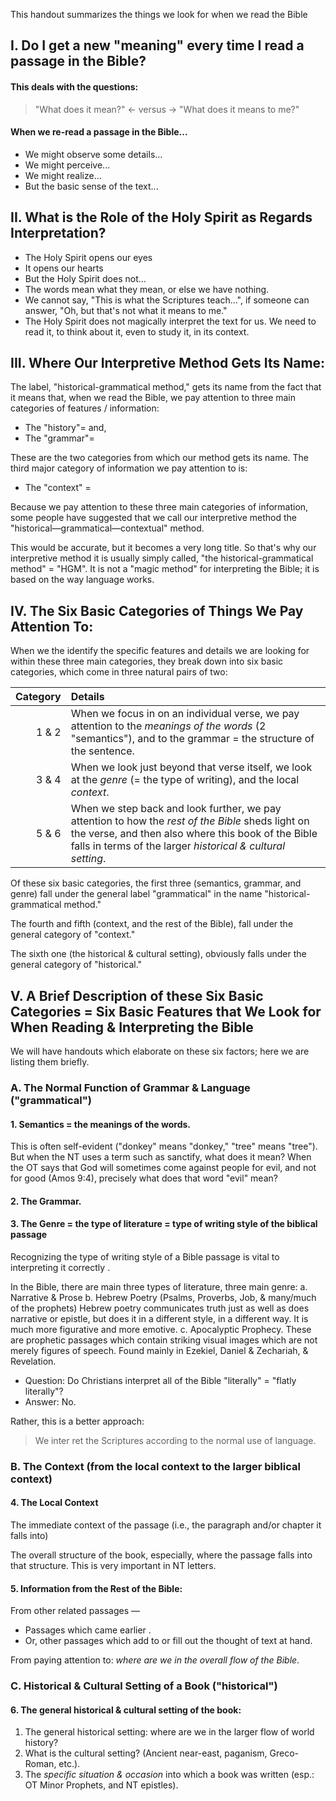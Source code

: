 This handout summarizes the things we look for when we read the Bible

## I. Do I get a new "meaning" every time I read a passage in the Bible?

#### This deals with the questions:
> "What does it mean?" <- versus -> "What does it means to me?"

#### When we re-read a passage in the Bible...
- We might observe some details...
- We might perceive...
- We might realize...
- But the basic sense of the text...

## II. What is the Role of the Holy Spirit as Regards Interpretation?
- The Holy Spirit opens our eyes
- It opens our hearts
- But the Holy Spirit does not...
- The words mean what they mean, or else we have nothing.
- We cannot say, "This is what the Scriptures teach...", if someone can answer, "Oh, but that's not what it means to me."
- The Holy Spirit does not magically interpret the text for us. We need to read it, to think about it, even to study it, in its context.

## III. Where Our Interpretive Method Gets Its Name:
The label, "historical-grammatical method," gets its name from the fact that it means that, when we read the Bible, we pay attention to three main categories of features / information:

- The "history"= and,
- The "grammar"=

These are the two categories from which our method gets its name. The third major category of information we pay attention to is:

- The "context" =

Because we pay attention to these three main categories of information, some people have suggested that we call our interpretive method the "historical—grammatical—contextual" method.

This would be accurate, but it becomes a very long title. So that's why our interpretive method it is usually simply called, "the historical-grammatical method" = "HGM". It is not a "magic method" for interpreting the Bible; it is based on the way language works.

## IV. The Six Basic Categories of Things We Pay Attention To:
When we the identify the specific features and details we are looking for within these three main categories, they break down into six basic categories, which come in three natural pairs of two:

Category | Details
---: | :---
1 & 2 | When we focus in on an individual verse, we pay attention to the *meanings of the words* (2 "semantics"), and to the grammar = the structure of the sentence.
3 & 4 | When we look just beyond that verse itself, we look at the *genre* (= the type of writing), and the local *context*.
5 & 6 | When we step back and look further, we pay attention to how the *rest of the Bible* sheds light on the verse, and then also where this book of the Bible falls in terms of the larger *historical & cultural setting*.

Of these six basic categories, the first three (semantics, grammar, and genre) fall under the general label "grammatical" in the name "historical-grammatical method."

The fourth and fifth (context, and the rest of the Bible), fall under the general category of "context."

The sixth one (the historical & cultural setting), obviously falls under the general category of "historical."

## V. A Brief Description of these Six Basic Categories = Six Basic Features that We Look for When Reading & Interpreting the Bible

We will have handouts which elaborate on these six factors; here we are listing them briefly.

### A. The Normal Function of Grammar & Language ("grammatical")

#### 1. Semantics = the meanings of the words.
This is often self-evident ("donkey" means "donkey," "tree" means "tree"). But when the NT uses a term such as sanctify, what does it mean? When the OT says that God will sometimes come against people for evil, and not for good (Amos 9:4), precisely what does that word "evil" mean?

#### 2. The Grammar.

#### 3. The Genre = the type of literature = type of writing style of the biblical passage
Recognizing the type of writing style of a Bible passage is vital to interpreting it correctly .

In the Bible, there are main three types of literature, three main genre:
a. Narrative & Prose
b. Hebrew Poetry (Psalms, Proverbs, Job, & many/much of the prophets) Hebrew poetry communicates truth just as well as does narrative or epistle, but does it in a different style, in a different way. It is much more figurative and more emotive.
c. Apocalyptic Prophecy. These are prophetic passages which contain striking visual images which are not merely figures of speech. Found mainly in Ezekiel, Daniel & Zechariah, & Revelation.

- Question: Do Christians interpret all of the Bible "literally" = "flatly literally"?
- Answer: No.

Rather, this is a better approach:

> We inter ret the Scriptures according to the normal use of language.

### B. The Context (from the local context to the larger biblical context)

#### 4. The Local Context
The immediate context of the passage (i.e., the paragraph and/or chapter it falls into)

The overall structure of the book, especially, where the passage falls into that structure.  This is very important in NT letters.

#### 5. Information from the Rest of the Bible:
From other related passages —
- Passages which came earlier .
- Or, other passages which add to or fill out the thought of text at hand.

From paying attention to: *where are we in the overall flow of the Bible*.

### C. Historical & Cultural Setting of a Book ("historical")

#### 6. The general historical & cultural setting of the book:
1. The general historical setting: where are we in the larger flow of world history?
2. What is the cultural setting? (Ancient near-east, paganism, Greco-Roman, etc.).
3. The *specific situation & occasion* into which a book was written (esp.: OT Minor Prophets, and NT epistles).
